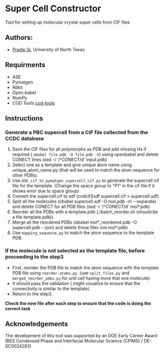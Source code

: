 # Super Cell Constructor
Tool for setting up molecular crystal super cells from CIF files

## Authors:
- [Pradip Si](https://www.valsson.info/members/pradip-si), University of North Texas

## Requirments
- ASE
- Pymatgen
- Rdkit
- Open babel 
- NumPy
- COD Tools [cod-tools](https://wiki.crystallography.net/cod-tools/)

## Instructions 

### Generate a PBC supercell from a CIF file collected from the CCDC database
1. Save the CIF files for all polymorphs as PDB and add missing Hs if required ( `obabel file.pdb -O file.pdb -h`) using openbabel and delete CONECT lines (sed -i '/^CONECT/d' input.pdb)
2. Select one as a template and give unique atom name using unique_atom_name.py (that will be used to match the atom sequence for other PDBs).
3. Use `ASE_cif_to_pymatgen_supercell_cif.py` to generate the supercell cif file for the template. (Change the space group to "P1" in the cif file if it shows error due to space group) 
4. Convert the supercell.cif to sdf (codcif2sdf supercell.cif > supercell.sdf)
5. Split all the molecules (obabel supercell.sdf -O mol.pdb -m --separate) and delete CONECT for all PDB files (sed -i '/^CONECT/d' mol*.pdb)
6. Reorder all the PDBs with a template.pdb (./batch_reorder.sh (should be a file template.pdb))
7. Merge all the reordered PDBs (obabel mol*_reordered.pdb -O supercell.pdb --join) and delete those files (rm mol*.pdb)  
8. Use `mapping_sequence.py` to match the atom sequence to the template PDB. 

### If the molecule is not selected as the template file, before proceeding to the step3

- First, reorder the PDB file to match the atom sequence with the template PDB file using `reorder-atoms.py`. (use `split_files.py` and `merged_reorder_pdbs.py` for unit cell having more that one molecule)
- It should pass the validation ( might visualize to ensure that the connectivity is similar to the template).
- Return to the step3.


**Check the new file after each step to ensure that the code is doing the correct task**

## Acknowledgements
The development of this tool was supported by an DOE Early Career Award (BES Condensed Phase and Interfacial Molecular Science (CPIMS) / DE-SC0024283)

